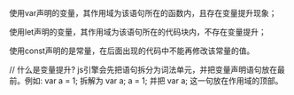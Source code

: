 使用var声明的变量，其作用域为该语句所在的函数内，且存在变量提升现象；

使用let声明的变量，其作用域为该语句所在的代码块内，不存在变量提升；

使用const声明的是常量，在后面出现的代码中不能再修改该常量的值。

// 什么是变量提升?
js引擎会先把语句拆分为词法单元，并把变量声明语句放在最前。例如:
var a = 1;
拆解为
var a;
a = 1;
并把 var a;
这一句放在作用域的顶部。